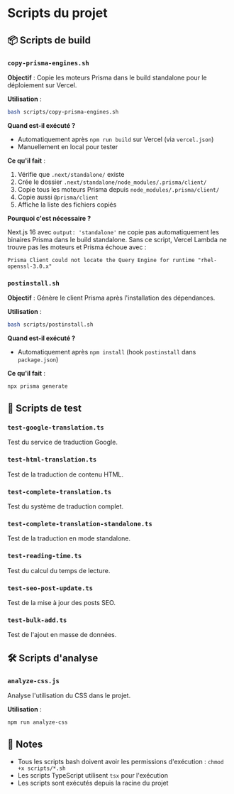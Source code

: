 # Scripts du projet

## 📦 Scripts de build

### `copy-prisma-engines.sh`

**Objectif** : Copie les moteurs Prisma dans le build standalone pour le déploiement sur Vercel.

**Utilisation** :

```bash
bash scripts/copy-prisma-engines.sh
```

**Quand est-il exécuté ?**

- Automatiquement après `npm run build` sur Vercel (via `vercel.json`)
- Manuellement en local pour tester

**Ce qu'il fait** :

1. Vérifie que `.next/standalone/` existe
2. Crée le dossier `.next/standalone/node_modules/.prisma/client/`
3. Copie tous les moteurs Prisma depuis `node_modules/.prisma/client/`
4. Copie aussi `@prisma/client`
5. Affiche la liste des fichiers copiés

**Pourquoi c'est nécessaire ?**

Next.js 16 avec `output: 'standalone'` ne copie pas automatiquement les binaires Prisma dans le build standalone. Sans ce script, Vercel Lambda ne trouve pas les moteurs et Prisma échoue avec :

```
Prisma Client could not locate the Query Engine for runtime "rhel-openssl-3.0.x"
```

### `postinstall.sh`

**Objectif** : Génère le client Prisma après l'installation des dépendances.

**Utilisation** :

```bash
bash scripts/postinstall.sh
```

**Quand est-il exécuté ?**

- Automatiquement après `npm install` (hook `postinstall` dans `package.json`)

**Ce qu'il fait** :

```bash
npx prisma generate
```

## 🧪 Scripts de test

### `test-google-translation.ts`

Test du service de traduction Google.

### `test-html-translation.ts`

Test de la traduction de contenu HTML.

### `test-complete-translation.ts`

Test du système de traduction complet.

### `test-complete-translation-standalone.ts`

Test de la traduction en mode standalone.

### `test-reading-time.ts`

Test du calcul du temps de lecture.

### `test-seo-post-update.ts`

Test de la mise à jour des posts SEO.

### `test-bulk-add.ts`

Test de l'ajout en masse de données.

## 🛠️ Scripts d'analyse

### `analyze-css.js`

Analyse l'utilisation du CSS dans le projet.

**Utilisation** :

```bash
npm run analyze-css
```

## 📝 Notes

- Tous les scripts bash doivent avoir les permissions d'exécution : `chmod +x scripts/*.sh`
- Les scripts TypeScript utilisent `tsx` pour l'exécution
- Les scripts sont exécutés depuis la racine du projet
